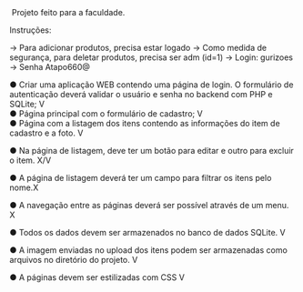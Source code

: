 <img href="./imgs/tuiuti.png"/>
Projeto feito para a faculdade.

Instruções:

-> Para adicionar produtos, precisa estar logado
-> Como medida de segurança, para deletar produtos, precisa ser adm (id=1)
    -> Login: gurizoes -> Senha Atapo660@

● Criar uma aplicação WEB contendo uma página de login. O formulário de autenticação
deverá validar o usuário e senha no backend com PHP e SQLite; V
<br>
● Página principal com o formulário de cadastro; V
<br>
● Página com a listagem dos itens contendo as informações do item de cadastro e a foto. V
<br>

● Na página de listagem, deve ter um botão para editar e outro para excluir o item. X/V
<br>

● A página de listagem deverá ter um campo para filtrar os itens pelo nome.X
<br>

● A navegação entre as páginas deverá ser possível através de um menu. X
<br>

● Todos os dados devem ser armazenados no banco de dados SQLite. V
<br>

● A imagem enviadas no upload dos itens podem ser armazenadas como arquivos no diretório
do projeto. V
<br>

● A páginas devem ser estilizadas com CSS V
<br>
